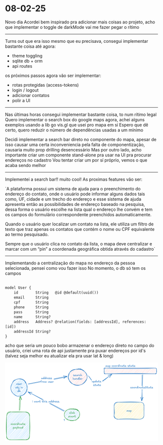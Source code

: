 # 08-02-25

Novo dia
Acordei bem inspirado pra adicionar mais coisas ao projeto, acho que implementar o toggle de darkMode vai me fazer pegar o rítimo

---
Turns out que era isso mesmo que eu precisava, consegui implementar bastante coisa até agora:

- theme toggling
- sqlite db + orm
- api routes

os próximos passos agora vão ser implementar:

- rotas protegidas (access-tokens)
- login / logout
- adicionar contatos
- polir a UI

---

Nas últimas horas consegui implementar bastante coisa, to num rítimo legal
Quero implementar o search box do google maps agora, achei alguns exemplos usando a lib go vis.gl que usei pro mapa em sí
Espero que dê certo, quero reduzir o número de dependências usadas a um mínimo

Decidi implementar a search bar direto no componente do mapa, apesar de isso causar uma certa inconveniencia pela falta de componentização, causaria muito prop drilling desencessário
Mas por outro lado, acho importante criar um componente stand-alone pra usar na UI pra procurar endereços no cadastro
Vou tentar criar um por sí próprio, vemos o que acaba sendo melhor

---
Implementei a search bar!! muito cool!
As proximas features vão ser:

`A plataforma possui um sistema de ajuda para o preenchimento do endereço do contato, onde o
usuário pode informar alguns dados tais como, UF, cidade e um trecho do endereço e esse sistema
de ajuda apresenta então as possibilidades de endereço baseado na pesquisa, dessa forma o
usuário escolhe na lista qual o endereço lhe convém e tem os campos do formulário
correspondente preenchidos automaticamente.

Quando o usuário quer localizar um contato na lista, ele utiliza um filtro de texto que traz apenas os
contatos que contém o nome ou CPF equivalente ao termo pesquisado.

Sempre que o usuário clica no contato da lista, o mapa deve centralizar e marcar com um “pin” a
coordenada geográfica obtida através do cadastro`

---

Implementando a centralização do mapa no endereço da pessoa selecionada, pensei como vou fazer isso
No momento, o db só tem os campos

```prisma

model User {
    id        String   @id @default(uuid())
    email     String
    cpf       String
    phone     String
    pass      String
    name      String?
    address   Address? @relation(fields: [addressId], references: [id])
    addressId String?
}

```

acho que seria um pouco bobo armazenar o endereço direto no campo do usuário, criei uma rota de api justamente pra puxar endereços por id's
(talvez seja melhor eu atualizar ela pra usar lat & long)

![alt text](image-2.png)
